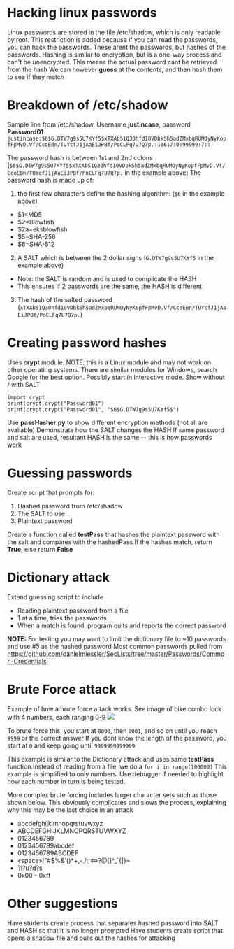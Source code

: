 # Hacking linux passwords
Linux passwords are stored in the file /etc/shadow, which is only readable by root. This restriction is added because if you can read the passwords, you can hack the passwords.
These arent the passwords, but hashes of the passwords. Hashing is similar to encryption, but is a one-way process and can't be unencrypted. This means the actual password cant be retrieved from the hash
We can however **guess** at the contents, and then hash them to see if they match

# Breakdown of /etc/shadow
Sample line from /etc/shadow. Username **justincase**, password **Password01**
`justincase:$6$G.DTW7g9s5U7KYf5$xTXAbS1Q30hfd10VDbkSh5adZMxbqRUMOyNyKopfFpMvD.Vf/CcoEBn/TUYcfJ1jAaEiJPBf/PoCLFq7U7Q7p.:18617:0:99999:7:::`

The password hash is between 1st and 2nd colons (`$6$G.DTW7g9s5U7KYf5$xTXAbS1Q30hfd10VDbkSh5adZMxbqRUMOyNyKopfFpMvD.Vf/CcoEBn/TUYcfJ1jAaEiJPBf/PoCLFq7U7Q7p.` in the example above)
The password hash is made up of:
 1. the first few characters define the hashing algorithm: (`$6` in the example above)
   - $1=MD5
   - $2=Blowfish
   - $2a=eksblowfish
   - $5=SHA-256
   - $6=SHA-512
 2. A SALT which is between the 2 dollar signs (`G.DTW7g9s5U7KYf5` in the example above)
   - Note: the SALT is random and is used to complicate the HASH
   - This ensures if 2 passwords are the same, the HASH is different
 3. The hash of the salted password (`xTXAbS1Q30hfd10VDbkSh5adZMxbqRUMOyNyKopfFpMvD.Vf/CcoEBn/TUYcfJ1jAaEiJPBf/PoCLFq7U7Q7p.`)

# Creating password hashes
Uses **crypt** module. NOTE: this is a Linux module and may not work on other operating systems. There are similar modules for Windows, search Google for the best option.
Possibly start in interactive mode. Show without / with SALT
```
import crypt
print(crypt.crypt("Password01")
print(crypt.crypt("Password01", "$6$G.DTW7g9s5U7KYf5$")
```
Use **passHasher.py** to show different encryption methods (not all are available)
Demonstrate how the SALT changes the HASH
If same password and salt are used, resultant HASH is the same -- this is how passwords work

# Guessing passwords
Create script that prompts for:
1. Hashed password from /etc/shadow
2. The SALT to use
3. Plaintext password

Create a function called **testPass** that hashes the plaintext password with the salt and compares with the hashedPass
If the hashes match, return **True**, else return **False**

# Dictionary attack
Extend guessing script to include
- Reading plaintext password from a file
- 1 at a time, tries the passwords
- When a match is found, program quits and reports the correct password

**NOTE:** For testing you may want to limit the dictionary file to ~10 passwords and use #5 as the hashed password
Most common passwords pulled from https://github.com/danielmiessler/SecLists/tree/master/Passwords/Common-Credentials

# Brute Force attack
Example of how a brute force attack works. See image of bike combo lock with 4 numbers, each ranging 0-9
![](https://thebestbikelock.com/wp-content/uploads/2019/10/combination-lock.jpg)

To brute force this, you start at `0000`, then `0001`, and so on until you reach `9999` or the correct answer
If you dont know the length of the password, you start at `0` and keep going until `9999999999999`

This example is similar to the Dictionary attack and uses same **testPass** function.Instead of reading from a file, we do a `for i in range(100000)`
This example is simplified to only numbers. Use debugger if needed to highlight how each number in turn is being tested.

More complex brute forcing includes larger character sets such as those shown below. This obviously complicates and slows the process, explaining why this may be the last choice in an attack
- abcdefghijklmnopqrstuvwxyz
- ABCDEFGHIJKLMNOPQRSTUVWXYZ
- 0123456789
- 0123456789abcdef
- 0123456789ABCDEF
- «space»!"#$%&'()*+,-./:;<=>?@[\]^_`{|}~
- ?l?u?d?s
- 0x00 - 0xff


# Other suggestions
Have students create process that separates hashed password into SALT and HASH so that it is no longer prompted
Have students create script that opens a shadow file and pulls out the hashes for attacking

